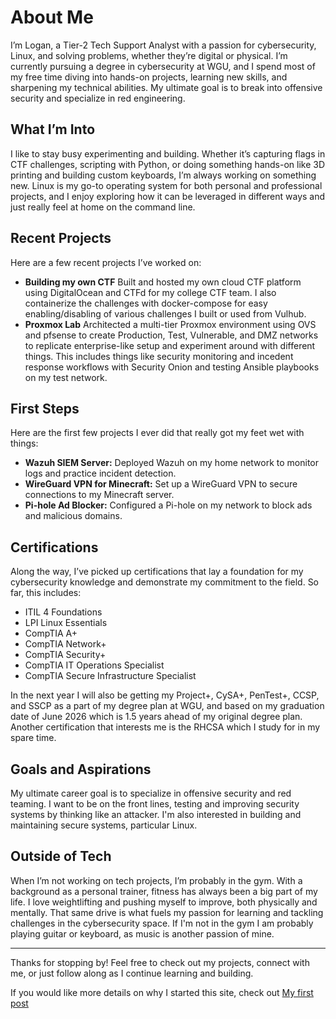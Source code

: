 # About Me

I’m Logan, a Tier-2 Tech Support Analyst with a passion for cybersecurity, Linux, and solving problems, whether they’re digital or physical. I’m currently pursuing a degree in cybersecurity at WGU, and I spend most of my free time diving into hands-on projects, learning new skills, and sharpening my technical abilities. My ultimate goal is to break into offensive security and specialize in red engineering.

## What I’m Into
I like to stay busy experimenting and building. Whether it’s capturing flags in CTF challenges, scripting with Python, or doing something hands-on like 3D printing and building custom keyboards, I’m always working on something new. Linux is my go-to operating system for both personal and professional projects, and I enjoy exploring how it can be leveraged in different ways and just really feel at home on the command line.

## Recent Projects
Here are a few recent projects I’ve worked on:
- **Building my own CTF** Built and hosted my own cloud CTF platform using DigitalOcean and CTFd for my college CTF team. I also containerize the challenges with docker-compose for easy enabling/disabling of various challenges I built or used from Vulhub.
- **Proxmox Lab** Architected a multi-tier Proxmox environment using OVS and pfsense to create Production, Test, Vulnerable, and DMZ networks to replicate enterprise-like setup and experiment around with different things. This includes things like security monitoring and incedent response workflows with Security Onion and testing Ansible playbooks on my test network.

## First Steps
Here are the first few projects I ever did that really got my feet wet with things:
- **Wazuh SIEM Server:** Deployed Wazuh on my home network to monitor logs and practice incident detection.
- **WireGuard VPN for Minecraft:** Set up a WireGuard VPN to secure connections to my Minecraft server.
- **Pi-hole Ad Blocker:** Configured a Pi-hole on my network to block ads and malicious domains.


## Certifications
Along the way, I’ve picked up certifications that lay a foundation for my cybersecurity knowledge and demonstrate my commitment to the field. 
So far, this includes:
- ITIL 4 Foundations
- LPI Linux Essentials
- CompTIA A+
- CompTIA Network+
- CompTIA Security+
- CompTIA IT Operations Specialist
- CompTIA Secure Infrastructure Specialist

In the next year I will also be getting my Project+, CySA+, PenTest+, CCSP, and SSCP as a part of my degree plan at WGU, and based on my graduation date of June 2026 which is 1.5 years ahead of my original degree plan. Another certification that interests me is the RHCSA which I study for in my spare time.


## Goals and Aspirations
My ultimate career goal is to specialize in offensive security and red teaming. I want to be on the front lines, testing and improving security systems by thinking like an attacker. I'm also interested in building and maintaining secure systems, particular Linux.

## Outside of Tech
When I’m not working on tech projects, I’m probably in the gym. With a background as a personal trainer, fitness has always been a big part of my life. I love weightlifting and pushing myself to improve, both physically and mentally. That same drive is what fuels my passion for learning and tackling challenges in the cybersecurity space. If I'm not in the gym I am probably playing guitar or keyboard, as music is another passion of mine.

---

Thanks for stopping by! Feel free to check out my projects, connect with me, or just follow along as I continue learning and building.

If you would like more details on why I started this site, check out [My first post](/posts/my-first-post/) 

